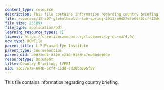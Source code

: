 ```yaml
---
content_type: resource
description: This file contains information regarding country briefing.
file: /courses/15-s07-globalhealth-lab-spring-2013/a0d57e7a684b5cf415ddcd20bb695f97_MIT15_S07S13_coun_bri_lvp.pdf
file_size: 251899
file_type: application/pdf
learning_resource_types: []
license: https://creativecommons.org/licenses/by-nc-sa/4.0/
ocw_type: OCWFile
parent_title: L V Prasad Eye Institute
parent_type: CourseSection
parent_uid: a9073ed2-5726-e216-9189-c7ea6b4e466e
resourcetype: Document
title: Country Briefing, LVPEI
uid: a0d57e7a-684b-5cf4-15dd-cd20bb695f97
---
```

This file contains information regarding country briefing.